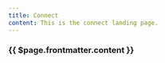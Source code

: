 ```yaml
---
title: Connect
content: This is the connect landing page.
---
```


<Hero :text="$page.frontmatter.title" />
<h3>{{ $page.frontmatter.content }}</h3>
